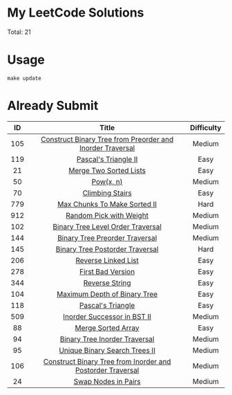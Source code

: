 # My LeetCode Solutions
Total: 21

# Usage
```shell script
make update
```

# Already Submit

| ID | Title | Difficulty |
| :----:| :----: | :----: |
| 105 | [Construct Binary Tree from Preorder and Inorder Traversal](https://github.com/F1renze/leetcode-go/blob/dev/solutions/q105/construct-binary-tree-from-preorder-and-inorder-traversal.md) | Medium |
| 119 | [Pascal&#39;s Triangle II](https://github.com/F1renze/leetcode-go/blob/dev/solutions/q119/pascals-triangle-ii.md) | Easy |
| 21 | [Merge Two Sorted Lists](https://github.com/F1renze/leetcode-go/blob/dev/solutions/q21/merge-two-sorted-lists.md) | Easy |
| 50 | [Pow(x, n)](https://github.com/F1renze/leetcode-go/blob/dev/solutions/q50/powx-n.md) | Medium |
| 70 | [Climbing Stairs](https://github.com/F1renze/leetcode-go/blob/dev/solutions/q70/climbing-stairs.md) | Easy |
| 779 | [Max Chunks To Make Sorted II](https://github.com/F1renze/leetcode-go/blob/dev/solutions/q779/max-chunks-to-make-sorted-ii.md) | Hard |
| 912 | [Random Pick with Weight](https://github.com/F1renze/leetcode-go/blob/dev/solutions/q912/random-pick-with-weight.md) | Medium |
| 102 | [Binary Tree Level Order Traversal](https://github.com/F1renze/leetcode-go/blob/dev/solutions/q102/binary-tree-level-order-traversal.md) | Medium |
| 144 | [Binary Tree Preorder Traversal](https://github.com/F1renze/leetcode-go/blob/dev/solutions/q144/binary-tree-preorder-traversal.md) | Medium |
| 145 | [Binary Tree Postorder Traversal](https://github.com/F1renze/leetcode-go/blob/dev/solutions/q145/binary-tree-postorder-traversal.md) | Hard |
| 206 | [Reverse Linked List](https://github.com/F1renze/leetcode-go/blob/dev/solutions/q206/reverse-linked-list.md) | Easy |
| 278 | [First Bad Version](https://github.com/F1renze/leetcode-go/blob/dev/solutions/q278/first-bad-version.md) | Easy |
| 344 | [Reverse String](https://github.com/F1renze/leetcode-go/blob/dev/solutions/q344/reverse-string.md) | Easy |
| 104 | [Maximum Depth of Binary Tree](https://github.com/F1renze/leetcode-go/blob/dev/solutions/q104/maximum-depth-of-binary-tree.md) | Easy |
| 118 | [Pascal&#39;s Triangle](https://github.com/F1renze/leetcode-go/blob/dev/solutions/q118/pascals-triangle.md) | Easy |
| 509 | [Inorder Successor in BST II](https://github.com/F1renze/leetcode-go/blob/dev/solutions/q509/inorder-successor-in-bst-ii.md) | Medium |
| 88 | [Merge Sorted Array](https://github.com/F1renze/leetcode-go/blob/dev/solutions/q88/merge-sorted-array.md) | Easy |
| 94 | [Binary Tree Inorder Traversal](https://github.com/F1renze/leetcode-go/blob/dev/solutions/q94/binary-tree-inorder-traversal.md) | Medium |
| 95 | [Unique Binary Search Trees II](https://github.com/F1renze/leetcode-go/blob/dev/solutions/q95/unique-binary-search-trees-ii.md) | Medium |
| 106 | [Construct Binary Tree from Inorder and Postorder Traversal](https://github.com/F1renze/leetcode-go/blob/dev/solutions/q106/construct-binary-tree-from-inorder-and-postorder-traversal.md) | Medium |
| 24 | [Swap Nodes in Pairs](https://github.com/F1renze/leetcode-go/blob/dev/solutions/q24/swap-nodes-in-pairs.md) | Medium |
